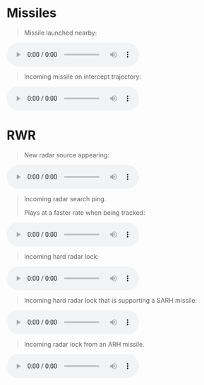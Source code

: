 # **Missiles**

> Missile launched nearby:
> <br>

<audio controls>
<source src="/audio/Ttsw_missileLaunch.ogg" type="audio/ogg">
</audio>

<br>

> Incoming missile on intercept trajectory:
> <br>

<audio controls>
<source src="/audio/MwsTone.ogg" type="audio/ogg">
</audio>

<br>

# **RWR**

> New radar source appearing:
> <br>

<audio controls>
<source src="/audio/RwrNewContact2.ogg" type="audio/ogg">
</audio>

<br>

> Incoming radar search ping.
>
> Plays at a faster rate when being tracked:
> <br>

<audio controls>
<source src="/audio/RwrPing2.ogg" type="audio/ogg">
</audio>

<br>

> Incoming hard radar lock:
> <br>

<audio controls>
<source src="/audio/RadarLockLoop.ogg" type="audio/ogg">
</audio>

<br>

> Incoming hard radar lock that is supporting a SARH missile:
> <br>

<audio controls>
<source src="/audio/SARHLockLoop.ogg" type="audio/ogg">
</audio>

<br>

> Incoming radar lock from an ARH missile.
> <br>

<audio controls>
<source src="/audio/MissileLockLoop_x7.ogg" type="audio/ogg">
</audio>

<br>
